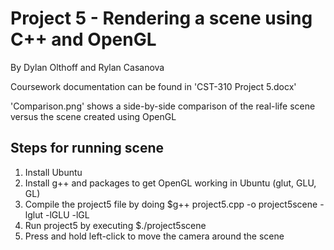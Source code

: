 # Project 5 - Rendering a scene using C++ and OpenGL
By Dylan Olthoff and Rylan Casanova

Coursework documentation can be found in 'CST-310 Project 5.docx'

'Comparison.png' shows a side-by-side comparison of the real-life scene versus the scene created using OpenGL

## Steps for running scene
1. Install Ubuntu
2. Install g++ and packages to get OpenGL working in Ubuntu (glut, GLU, GL)
3. Compile the project5 file by doing $g++ project5.cpp -o project5scene -lglut -lGLU -lGL
4. Run project5 by executing $./project5scene
5. Press and hold left-click to move the camera around the scene

